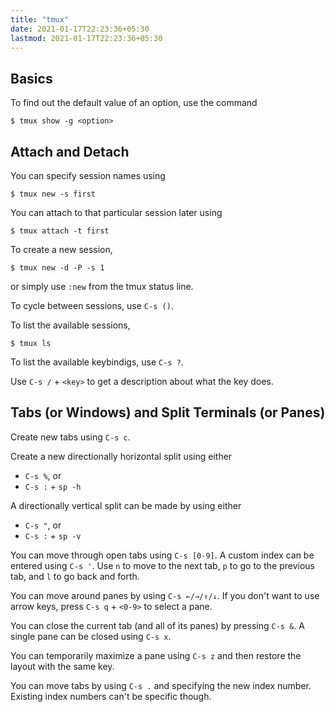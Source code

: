 ```yaml
---
title: "tmux"
date: 2021-01-17T22:23:36+05:30
lastmod: 2021-01-17T22:23:36+05:30
---
```


## Basics

To find out the default value of an option, use the command

```
$ tmux show -g <option>
```

## Attach and Detach

You can specify session names using

```
$ tmux new -s first
```

You can attach to that particular session later using

```
$ tmux attach -t first
```

To create a new session,

```
$ tmux new -d -P -s 1
```

or simply use `:new` from the tmux status line.

To cycle between sessions, use `C-s ()`.

To list the available sessions,

```
$ tmux ls
```

To list the available keybindigs, use `C-s ?`.

Use `C-s /` + `<key>` to get a description about what the key does.

## Tabs (or Windows) and Split Terminals (or Panes)

Create new tabs using `C-s c`.

Create a new directionally horizontal split using either
- `C-s %`, or
- `C-s :` + `sp -h`

A directionally vertical split can be made by using either
- `C-s "`, or
- `C-s :` + `sp -v`

You can move through open tabs using `C-s [0-9]`. A custom index can be entered
using `C-s '`. Use `n` to move to the next tab, `p` to go to the previous tab,
and `l` to go back and forth.

You can move around panes by using `C-s ←/→/↑/↓`. If you don't want to
use arrow keys, press `C-s q` + `<0-9>` to select a pane.

You can close the current tab (and all of its panes) by pressing `C-s
&`. A single pane can be closed using `C-s x`.

You can temporarily maximize a pane using `C-s z` and then restore the
layout with the same key.

You can move tabs by using `C-s .` and specifying the new index number.
Existing index numbers can't be specific though.
